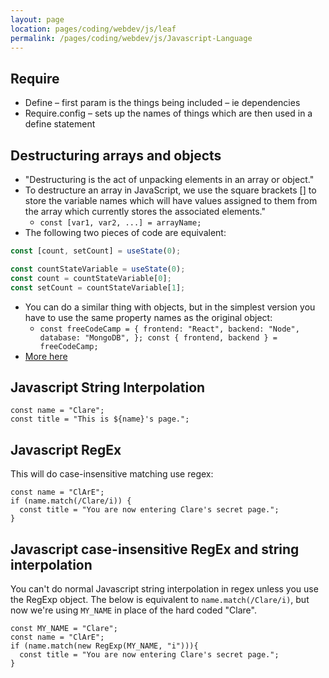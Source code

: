```yaml
---
layout: page
location: pages/coding/webdev/js/leaf
permalink: /pages/coding/webdev/js/Javascript-Language
---
```

## Require

  - Define – first param is the things being included – ie dependencies
  - Require.config – sets up the names of things which are then used in
    a define statement

## Destructuring arrays and objects

- "Destructuring is the act of unpacking elements in an array or object."
- To destructure an array in JavaScript, we use the square brackets [] to store the variable names which will have values assigned to them from the array which currently stores the associated elements."
    - `const [var1, var2, ...] = arrayName;`
- The following two pieces of code are equivalent:

```javascript
const [count, setCount] = useState(0);
```

```javascript
const countStateVariable = useState(0); 
const count = countStateVariable[0]; 
const setCount = countStateVariable[1]; 
```

- You can do a similar thing with objects, but in the simplest version you have to use the same property names as the original object:
    - `const freeCodeCamp = {
          frontend: "React",
          backend: "Node",
          database: "MongoDB",
          };
          const { frontend, backend } = freeCodeCamp;`
- [More here](https://www.freecodecamp.org/news/destructuring-patterns-javascript-arrays-and-objects/#:~:text=To%20destructure%20an%20array%20in,the%20array%20storing%20the%20element)

## Javascript String Interpolation

```
const name = "Clare";
const title = "This is ${name}'s page.";
```

## Javascript RegEx

This will do case-insensitive matching use regex:

```
const name = "ClArE";
if (name.match(/Clare/i)) {
  const title = "You are now entering Clare's secret page.";
}
```

## Javascript case-insensitive RegEx and string interpolation

You can't do normal Javascript string interpolation in regex unless you use the RegExp object. The below is equivalent to `name.match(/Clare/i)`, but now we're using `MY_NAME` in place of the hard coded "Clare". 

```
const MY_NAME = "Clare";
const name = "ClArE";
if (name.match(new RegExp(MY_NAME, "i"))){
  const title = "You are now entering Clare's secret page.";
}
```
